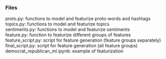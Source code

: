 ### Files  
proto.py: functions to model and featurize proto-words and hashtags  
topics.py: functions to model and featurize topics  
sentiments.py: functions to model and featurize sentiments  
feature.py: function to featurize different groups of features  
feature_script.py: script for feature generation (feature groups separately)  
final_script.py: script for feature generation (all feature groups)  
democrat_republican_ml.ipynb: example of featurization
